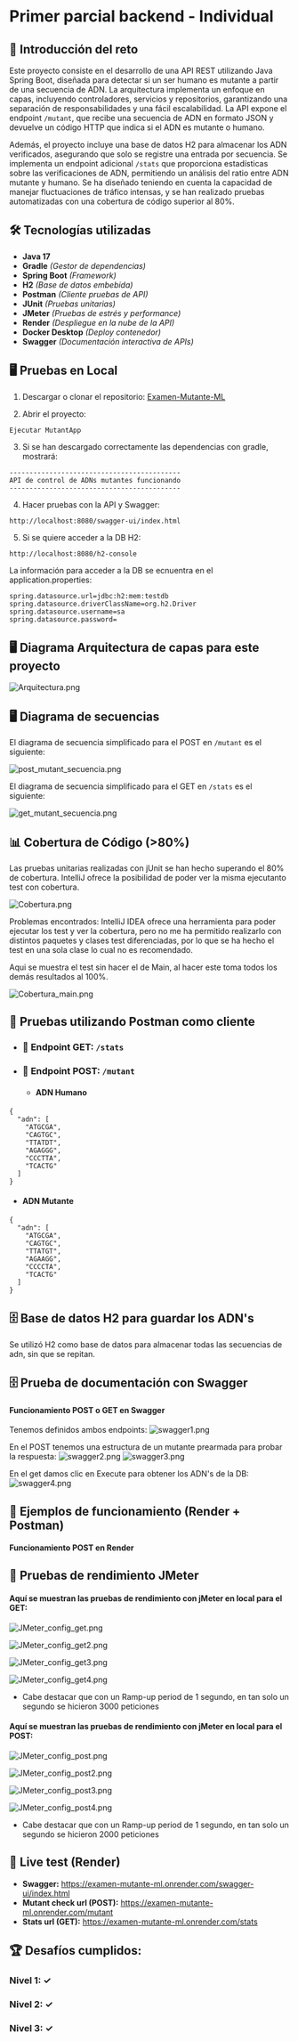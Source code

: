 # **Primer parcial backend - Individual**

## 🧬 Introducción del reto

Este proyecto consiste en el desarrollo de una API REST utilizando Java Spring Boot, diseñada para detectar si un ser humano es mutante a partir de una secuencia de ADN. La arquitectura implementa un enfoque en capas, incluyendo controladores, servicios y repositorios, garantizando una separación de responsabilidades y una fácil escalabilidad. La API expone el endpoint `/mutant`, que recibe una secuencia de ADN en formato JSON y devuelve un código HTTP que indica si el ADN es mutante o humano.

Además, el proyecto incluye una base de datos H2 para almacenar los ADN verificados, asegurando que solo se registre una entrada por secuencia. Se implementa un endpoint adicional `/stats` que proporciona estadísticas sobre las verificaciones de ADN, permitiendo un análisis del ratio entre ADN mutante y humano. Se ha diseñado teniendo en cuenta la capacidad de manejar fluctuaciones de tráfico intensas, y se han realizado pruebas automatizadas con una cobertura de código superior al 80%.

## 🛠️ Tecnologías utilizadas

- **Java 17**
- **Gradle** *(Gestor de dependencias)*
- **Spring Boot** *(Framework)*
- **H2** *(Base de datos embebida)*
- **Postman** *(Cliente pruebas de API)*
- **JUnit** *(Pruebas unitarias)*
- **JMeter** *(Pruebas de estrés y performance)*
- **Render** *(Despliegue en la nube de la API)*
- **Docker Desktop** *(Deploy contenedor)*
- **Swagger** *(Documentación interactiva de APIs)*

## 🖥️ Pruebas en Local

1. Descargar o clonar el repositorio: [Examen-Mutante-ML](https://github.com/AgusAstuDev/Examen-Mutante-ML/archive/refs/heads/main.zip)


2. Abrir el proyecto:

<pre><code>Ejecutar MutantApp</code></pre>

3. Si se han descargado correctamente las dependencias con gradle, mostrará:

<pre><code>------------------------------------------- 
API de control de ADNs mutantes funcionando
-------------------------------------------
</code></pre>

4. Hacer pruebas con la API y Swagger:
<pre><code>http://localhost:8080/swagger-ui/index.html
</code></pre>

5. Si se quiere acceder a la DB H2:
<pre><code>http://localhost:8080/h2-console
</code></pre>
La información para acceder a la DB se ecnuentra en el application.properties:
<pre><code>spring.datasource.url=jdbc:h2:mem:testdb
spring.datasource.driverClassName=org.h2.Driver
spring.datasource.username=sa
spring.datasource.password=
</code></pre>

## 🖥️ Diagrama Arquitectura de capas para este proyecto

![Arquitectura.png](images%2FArquitectura.png)

## 🖥️ Diagrama de secuencias

El diagrama de secuencia simplificado para el POST en <code>/mutant</code> es el siguiente:

![post_mutant_secuencia.png](images%2Fpost_mutant_secuencia.png)

El diagrama de secuencia simplificado para el GET en <code>/stats</code> es el siguiente:

![get_mutant_secuencia.png](images%2Fget_mutant_secuencia.png)

## 📊 Cobertura de Código (>80%)

Las pruebas unitarias realizadas con jUnit se han hecho superando el 80% de cobertura. IntelliJ ofrece la posibilidad de poder ver la misma ejecutanto test con cobertura.

![Cobertura.png](images%2FCobertura.png)

Problemas encontrados: IntelliJ IDEA ofrece una herramienta para poder ejecutar los test y ver la cobertura, pero no me ha permitido realizarlo con distintos paquetes y clases test diferenciadas, por lo que se ha hecho el test en una sola clase lo cual no es recomendado.

Aqui se muestra el test sin hacer el de Main, al hacer este toma todos los demás resultados al 100%.

![Cobertura_main.png](images%2FCobertura_main.png)

## 🧪 Pruebas utilizando Postman como cliente

* ### 🔬 Endpoint GET: <code>/stats</code>

* ### 🔬 Endpoint POST: <code>/mutant</code>

  * #### ADN Humano
<pre><code>{
  "adn": [
    "ATGCGA", 
    "CAGTGC", 
    "TTATDT", 
    "AGAGGG", 
    "CCCTTA", 
    "TCACTG"
  ]
}
</code></pre>

  * #### ADN Mutante
<pre><code>{
  "adn": [
    "ATGCGA", 
    "CAGTGC", 
    "TTATGT", 
    "AGAAGG", 
    "CCCCTA", 
    "TCACTG"
  ]
}
</code></pre>

## 🗄️ Base de datos H2 para guardar los ADN's
Se utilizó H2 como base de datos para almacenar todas las secuencias de adn, sin que se repitan.

## 🗄️ Prueba de documentación con Swagger
#### Funcionamiento POST o GET en Swagger

Tenemos definidos ambos endpoints:
![swagger1.png](images%2Fswagger1.png)

En el POST tenemos una estructura de un mutante prearmada para probar la respuesta:
![swagger2.png](images%2Fswagger2.png)
![swagger3.png](images%2Fswagger3.png)

En el get damos clic en Execute para obtener los ADN's de la DB:
![swagger4.png](images%2Fswagger4.png)

## 🧪 Ejemplos de funcionamiento (Render + Postman)

#### Funcionamiento POST en Render

## 🔨 Pruebas de rendimiento JMeter

#### Aquí se muestran las pruebas de rendimiento con jMeter en local para el GET:

![JMeter_config_get.png](images%2FJMeter_config_get.png)

![JMeter_config_get2.png](images%2FJMeter_config_get2.png)

![JMeter_config_get3.png](images%2FJMeter_config_get3.png)

![JMeter_config_get4.png](images%2FJMeter_config_get4.png)

- Cabe destacar que con un Ramp-up period de 1 segundo, en tan solo un segundo se hicieron 3000 peticiones

#### Aquí se muestran las pruebas de rendimiento con jMeter en local para el POST:

![JMeter_config_post.png](images%2FJMeter_config_post.png)

![JMeter_config_post2.png](images%2FJMeter_config_post2.png)

![JMeter_config_post3.png](images%2FJMeter_config_post3.png)

![JMeter_config_post4.png](images%2FJMeter_config_post4.png)

- Cabe destacar que con un Ramp-up period de 1 segundo, en tan solo un segundo se hicieron 2000 peticiones

## 🧬 Live test (Render)

- **Swagger:** https://examen-mutante-ml.onrender.com/swagger-ui/index.html
- **Mutant check url (POST):** https://examen-mutante-ml.onrender.com/mutant
- **Stats url (GET):**  https://examen-mutante-ml.onrender.com/stats

## 🏆 Desafíos cumplidos:
### Nivel 1: ✓
### Nivel 2: ✓
### Nivel 3: ✓
